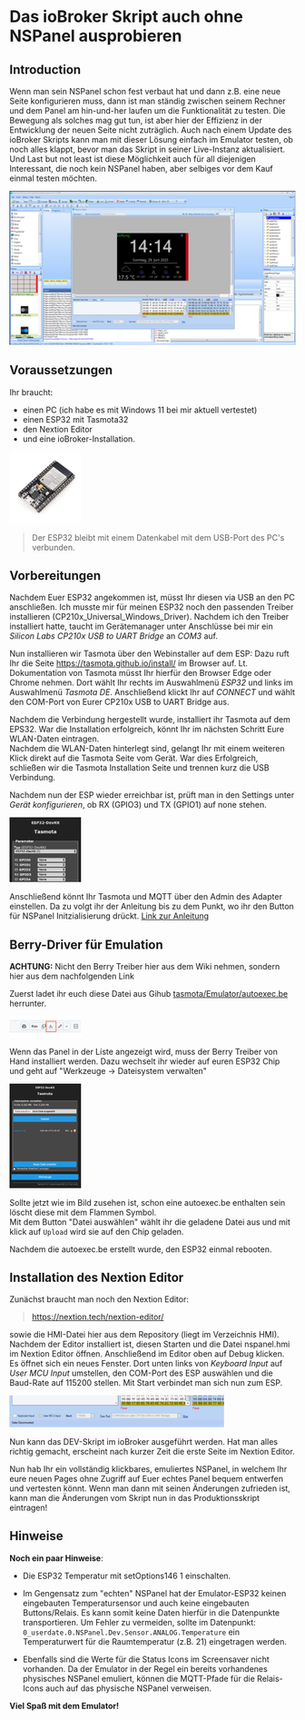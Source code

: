 # Das ioBroker Skript auch ohne NSPanel ausprobieren

## Introduction

Wenn man sein NSPanel schon fest verbaut hat und dann z.B. eine neue Seite konfigurieren muss, dann ist man ständig zwischen seinem Rechner und dem Panel am hin-und-her laufen um die Funktionalität zu testen. Die Bewegung als solches mag gut tun, ist aber hier der Effizienz in der Entwicklung der neuen Seite nicht zuträglich.
Auch nach einem Update des ioBroker Skripts kann man mit dieser Lösung einfach im Emulator testen, ob noch alles klappt, bevor man das Skript in seiner Live-Instanz aktualisiert.
Und Last but not least ist diese Möglichkeit auch für all diejenigen Interessant, die noch kein NSPanel haben, aber selbiges vor dem Kauf einmal testen möchten.

![nextionEditor](../Pictures/emulator/nextionEditor.png)  


## Voraussetzungen

Ihr braucht:  
* einen PC (ich habe es mit Windows 11 bei mir aktuell vertestet)  
* einen ESP32 mit Tasmota32  
* den Nextion Editor  
* und eine ioBroker-Installation.  

<img src="../Pictures/emulator/esp32.jpeg" alt= "esp32" width="25%" heigth= "25%">  

> Der ESP32 bleibt mit einem Datenkabel mit dem USB-Port des PC's verbunden.


## Vorbereitungen

Nachdem Euer ESP32 angekommen ist, müsst Ihr diesen via USB an den PC anschließen. Ich musste mir für meinen ESP32 noch den passenden Treiber installieren (CP210x_Universal_Windows_Driver). Nachdem ich den Treiber installiert hatte, taucht im Gerätemanager unter Anschlüsse bei mir ein _Silicon Labs CP210x USB to UART Bridge_ an _COM3_ auf.  

Nun installieren wir Tasmota über den Webinstaller auf dem ESP: Dazu ruft Ihr die Seite https://tasmota.github.io/install/ im Browser auf. Lt. Dokumentation von Tasmota müsst Ihr hierfür den Browser Edge oder Chrome nehmen. Dort wählt Ihr rechts im Auswahlmenü _ESP32_ und links im Auswahlmenü _Tasmota DE_. Anschließend klickt Ihr auf _CONNECT_ und wählt den COM-Port von Eurer CP210x USB to UART Bridge aus.  

Nachdem die Verbindung hergestellt wurde, installiert ihr Tasmota auf dem EPS32. War die Installation erfolgreich, könnt Ihr im nächsten Schritt Eure WLAN-Daten eintragen.  
Nachdem die WLAN-Daten hinterlegt sind, gelangt Ihr mit einem weiteren Klick direkt auf die Tasmota Seite vom Gerät. War dies Erfolgreich, schließen wir die Tasmota Installation Seite und trennen kurz die USB Verbindung.  

Nachdem nun der ESP wieder erreichbar ist, prüft man in den Settings unter _Gerät konfigurieren_, ob RX (GPIO3) und TX (GPIO1) auf none stehen.

<img src="../Pictures/emulator/tasmotaConfig.png" alt= "esp32" width="25%" heigth= "25%">   

Anschließend könnt Ihr Tasmota und MQTT über den Admin des Adapter einstellen. Da zu volgt ihr der Anleitung bis zu dem Punkt, wo ihr den Button für NSPanel Initzialisierung drückt. [Link zur Anleitung](Adapter-Installation.md#grundeinstellung)  

## Berry-Driver für Emulation  
**ACHTUNG:** Nicht den Berry Treiber hier aus dem Wiki nehmen, sondern hier aus dem nachfolgenden Link  

Zuerst ladet ihr euch diese Datei aus Gihub [tasmota/Emulator/autoexec.be](https://github.com/ticaki/ioBroker.nspanel-lovelace-ui/blob/main/tasmota/Emulator/autoexec.be) herrunter.

<img src="../Pictures/emulator/Github.png" alt= "esp32" width="25%" heigth= "25%">  

Wenn das Panel in der Liste angezeigt wird, muss der Berry Treiber von Hand installiert werden. 
Dazu wechselt ihr wieder auf euren ESP32 Chip und geht auf "Werkzeuge -> Dateisystem verwalten"  

<img src="../Pictures/emulator/dateisystem.png" alt= "esp32" width="25%" heigth= "25%">  

Sollte jetzt wie im Bild zusehen ist, schon eine autoexec.be enthalten sein löscht diese mit dem Flammen Symbol.  
Mit dem Button "Datei auswählen" wählt ihr die geladene Datei aus und mit klick auf `Upload` wird sie auf den Chip geladen.  

Nachdem die autoexec.be erstellt wurde, den ESP32 einmal rebooten.

## Installation des Nextion Editor

Zunächst braucht man noch den Nextion Editor: 
> https://nextion.tech/nextion-editor/  

sowie die HMI-Datei hier aus dem Repository (liegt im Verzeichnis HMI). Nachdem der Editor installiert ist, diesen Starten und die Datei nspanel.hmi im Nextion Editor öffnen. Anschließend im Editor oben auf Debug klicken. Es öffnet sich ein neues Fenster. Dort unten links von _Keyboard Input_ auf _User MCU Input_ umstellen, den COM-Port des ESP auswählen und die Baud-Rate auf 115200 stellen. Mit Start verbindet man sich nun zum ESP.

<img src="../Pictures/emulator/netionEditorPort.png" alt= "esp32" width="75%" heigth= "75%">    

Nun kann das DEV-Skript im ioBroker ausgeführt werden. Hat man alles richtig gemacht, erscheint nach kurzer Zeit die erste Seite im Nextion Editor.

Nun hab Ihr ein vollständig klickbares, emuliertes NSPanel, in welchem Ihr eure neuen Pages ohne Zugriff auf Euer echtes Panel bequem entwerfen und vertesten könnt. Wenn man dann mit seinen Änderungen zufrieden ist, kann man die Änderungen vom Skript nun in das Produktionsskript eintragen!

## Hinweise

**Noch ein paar Hinweise**:  
* Die ESP32 Temperatur mit setOptions146 1 einschalten.  
  
* Im Gengensatz zum "echten" NSPanel hat der Emulator-ESP32 keinen eingebauten Temperatursensor und auch keine eingebauten Buttons/Relais. Es kann somit keine Daten hierfür in die Datenpunkte transportieren. Um Fehler zu vermeiden, sollte im Datenpunkt:
`0_userdate.0.NSPanel.Dev.Sensor.ANALOG.Temperature`
ein Temperaturwert für die Raumtemperatur (z.B. 21) eingetragen werden.

* Ebenfalls sind die Werte für die Status Icons im Screensaver nicht vorhanden. Da der Emulator in der Regel ein bereits  vorhandenes physisches NSPanel emuliert, können die MQTT-Pfade für die Relais-Icons auch auf das physische NSPanel verweisen.

**Viel Spaß mit dem Emulator!**